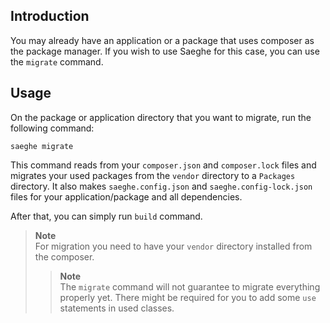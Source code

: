 ## Introduction

You may already have an application or a package that uses composer as the package manager.
If you wish to use Saeghe for this case, you can use the `migrate` command.

## Usage

On the package or application directory that you want to migrate, run the following command:

```shell
saeghe migrate
```

This command reads from your `composer.json` and `composer.lock` files and migrates your used packages
from the `vendor` directory to a `Packages` directory. It also makes `saeghe.config.json` and
`saeghe.config-lock.json` files for your application/package and all dependencies.

After that, you can simply run `build` command.

> **Note**  
> For migration you need to have your `vendor` directory installed from the composer.
>
> > **Note**  
> The `migrate` command will not guarantee to migrate everything properly yet.
> There might be required for you to add some `use` statements in used classes.
